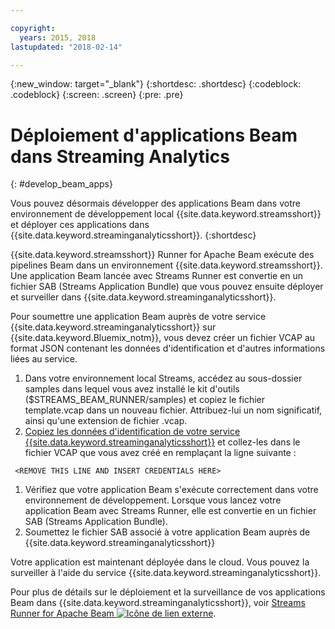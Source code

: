 ```yaml
---

copyright:
  years: 2015, 2018
lastupdated: "2018-02-14"

---
```


<!-- Attribute definitions -->
{:new_window: target="_blank"}
{:shortdesc: .shortdesc}
{:codeblock: .codeblock}
{:screen: .screen}
{:pre: .pre}

# Déploiement d'applications Beam dans Streaming Analytics
{: #develop_beam_apps}

Vous pouvez désormais développer des applications Beam dans votre environnement de développement local {{site.data.keyword.streamsshort}} et déployer ces applications dans {{site.data.keyword.streaminganalyticsshort}}.
{:shortdesc}

{{site.data.keyword.streamsshort}} Runner for Apache Beam exécute des pipelines Beam dans un environnement {{site.data.keyword.streamsshort}}. Une application Beam lancée avec Streams Runner est convertie en un fichier SAB (Streams Application Bundle) que vous pouvez ensuite déployer et surveiller dans {{site.data.keyword.streaminganalyticsshort}}.

Pour soumettre une application Beam auprès de votre service {{site.data.keyword.streaminganalyticsshort}} sur {{site.data.keyword.Bluemix_notm}}, vous devez créer un fichier VCAP au format JSON contenant les données d'identification et d'autres informations liées au service.

1. Dans votre environnement local Streams, accédez au sous-dossier samples dans lequel vous avez installé le kit d'outils ($STREAMS_BEAM_RUNNER/samples) et copiez le fichier template.vcap dans un nouveau fichier. Attribuez-lui un nom significatif, ainsi qu'une extension de fichier .vcap.
1. [Copiez les données d'identification de votre service {{site.data.keyword.streaminganalyticsshort}}](/docs/services/StreamingAnalytics/r_vcap_services.html) et collez-les dans le fichier VCAP que vous avez créé en remplaçant la ligne suivante :
```
 <REMOVE THIS LINE AND INSERT CREDENTIALS HERE>
 ```
1. Vérifiez que votre application Beam s'exécute correctement dans votre environnement de développement. Lorsque vous lancez votre application Beam avec Streams Runner, elle est convertie en un fichier SAB (Streams Application Bundle).
1. Soumettez le fichier SAB associé à votre application Beam auprès de {{site.data.keyword.streaminganalyticsshort}}

Votre application est maintenant déployée dans le cloud. Vous pouvez la surveiller à l'aide du service {{site.data.keyword.streaminganalyticsshort}}.

Pour plus de détails sur le déploiement et la surveillance de vos applications Beam dans {{site.data.keyword.streaminganalyticsshort}}, voir [Streams Runner for Apache Beam ![Icône de lien externe](../../icons/launch-glyph.svg "Icône de lien externe")](https://ibmstreams.github.io/streamsx.documentation/docs/beamrunner/beamrunner-1-intro/).
